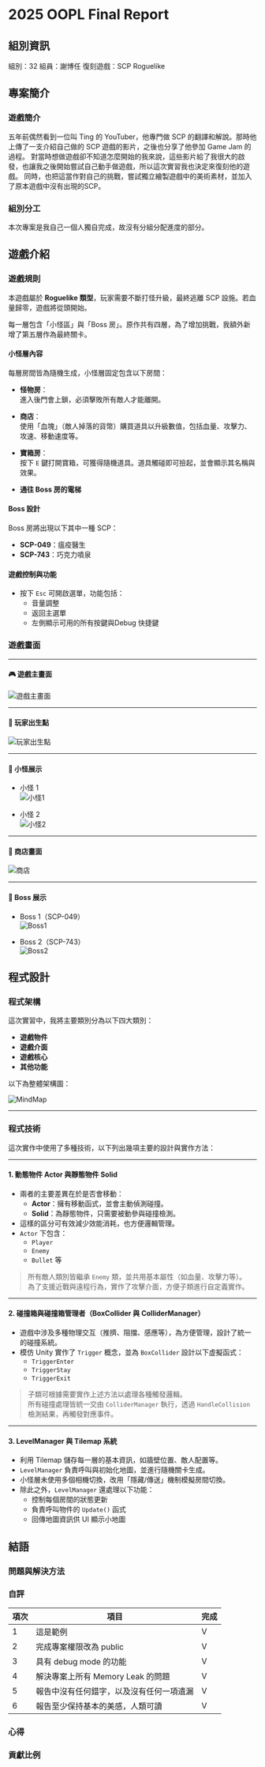 # 2025 OOPL Final Report

## 組別資訊

組別：32
組員：謝博任
復刻遊戲：SCP Roguelike

## 專案簡介

### 遊戲簡介
五年前偶然看到一位叫 Ting 的 YouTuber，他專門做 SCP 的翻譯和解說。那時他上傳了一支介紹自己做的 SCP 遊戲的影片，之後也分享了他參加 Game Jam 的過程。
對當時想做遊戲卻不知道怎麼開始的我來說，這些影片給了我很大的啟發，也讓我之後開始嘗試自己動手做遊戲，所以這次實習我也決定來復刻他的遊戲。
	同時，也把這當作對自己的挑戰，嘗試獨立繪製遊戲中的美術素材，並加入了原本遊戲中沒有出現的SCP。

### 組別分工
本次專案是我自己一個人獨自完成，故沒有分組分配進度的部分。
## 遊戲介紹

### 遊戲規則
本遊戲屬於 **Roguelike 類型**，玩家需要不斷打怪升級，最終逃離 SCP 設施。若血量歸零，遊戲將從頭開始。

每一層包含「小怪區」與「Boss 房」。原作共有四層，為了增加挑戰，我額外新增了第五層作為最終關卡。

#### 小怪層內容

每層房間皆為隨機生成，小怪層固定包含以下房間：

- **怪物房**：  
  進入後門會上鎖，必須擊敗所有敵人才能離開。
  
- **商店**：  
  使用「血塊」（敵人掉落的貨幣）購買道具以升級數值，包括血量、攻擊力、攻速、移動速度等。
  
- **寶箱房**：  
  按下 `E` 鍵打開寶箱，可獲得隨機道具。道具觸碰即可撿起，並會顯示其名稱與效果。

- **通往 Boss 房的電梯**

#### Boss 設計

Boss 房將出現以下其中一種 SCP：

- **SCP-049**：瘟疫醫生  
- **SCP-743**：巧克力噴泉

#### 遊戲控制與功能

- 按下 `Esc` 可開啟選單，功能包括：
  - 音量調整
  - 返回主選單
  - 左側顯示可用的所有按鍵與Debug 快捷鍵
### 遊戲畫面

---

#### 🎮 遊戲主畫面
![遊戲主畫面](mdImages/cover.png)

---

#### 🧍 玩家出生點
![玩家出生點](mdImages/lobby.png)

---

#### 👾 小怪展示
- 小怪 1  
  ![小怪1](mdImages/mob1.png)

- 小怪 2  
  ![小怪2](mdImages/mob2.png)

---

#### 🛒 商店畫面
![商店](mdImages/shop.png)

---

#### 🧟 Boss 展示
- Boss 1（SCP-049）  
  ![Boss1](mdImages/boss1.png)

- Boss 2（SCP-743）  
  ![Boss2](mdImages/boss2.png)

## 程式設計

### 程式架構

這次實習中，我將主要類別分為以下四大類別：

- **遊戲物件**
- **遊戲介面**
- **遊戲核心**
- **其他功能**

以下為整體架構圖：

![MindMap](mdImages/mindmap.png)

---

### 程式技術

這次實作中使用了多種技術，以下列出幾項主要的設計與實作方法：

---

#### 1. 動態物件 Actor 與靜態物件 Solid

- 兩者的主要差異在於是否會移動：
  - **Actor**：擁有移動函式，並會主動偵測碰撞。
  - **Solid**：為靜態物件，只需要被動參與碰撞檢測。
- 這樣的區分可有效減少效能消耗，也方便邏輯管理。
- `Actor` 下包含：
  - `Player`
  - `Enemy`
  - `Bullet` 等

> 所有敵人類別皆繼承 `Enemy` 類，並共用基本屬性（如血量、攻擊力等）。  
> 為了支援近戰與遠程行為，實作了攻擊介面，方便子類進行自定義實作。

---

#### 2. 碰撞箱與碰撞箱管理者（BoxCollider 與 ColliderManager）

- 遊戲中涉及多種物理交互（推擠、阻擋、感應等），為方便管理，設計了統一的碰撞系統。
- 模仿 Unity 實作了 `Trigger` 概念，並為 `BoxCollider` 設計以下虛擬函式：
  - `TriggerEnter`
  - `TriggerStay`
  - `TriggerExit`

> 子類可根據需要實作上述方法以處理各種觸發邏輯。  
> 所有碰撞處理皆統一交由 `ColliderManager` 執行，透過 `HandleCollision` 檢測結果，再觸發對應事件。

---

#### 3. LevelManager 與 Tilemap 系統

- 利用 Tilemap 儲存每一層的基本資訊，如牆壁位置、敵人配置等。
- `LevelManager` 負責呼叫與初始化地圖，並進行隨機關卡生成。
- 小怪層未使用多個相機切換，改用「隱藏/傳送」機制模擬房間切換。
- 除此之外，`LevelManager` 還處理以下功能：
  - 控制每個房間的狀態更新
  - 負責呼叫物件的 `Update()` 函式
  - 回傳地圖資訊供 UI 顯示小地圖


## 結語

### 問題與解決方法
### 自評

| 項次 | 項目                   | 完成 |
|------|------------------------|-------|
| 1    | 這是範例 |  V  |
| 2    | 完成專案權限改為 public |  V  |
| 3    | 具有 debug mode 的功能  |  V  |
| 4    | 解決專案上所有 Memory Leak 的問題  |  V  |
| 5    | 報告中沒有任何錯字，以及沒有任何一項遺漏  |  V  |
| 6    | 報告至少保持基本的美感，人類可讀  |  V  |

### 心得
### 貢獻比例